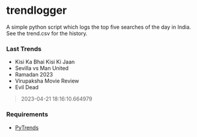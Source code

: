 # trendlogger
A simple python script which logs the top five searches of the day in India.<br>See the trend.csv for the history.<br>

<!-- Last Trends -->
### Last Trends
* Kisi Ka Bhai Kisi Ki Jaan
* Sevilla vs Man United
* Ramadan 2023
* Virupaksha Movie Review
* Evil Dead
> 2023-04-21 18:16:10.664979

<!-- Requirements -->
### Requirements
* [PyTrends](https://github.com/dreyco676/pytrends)

